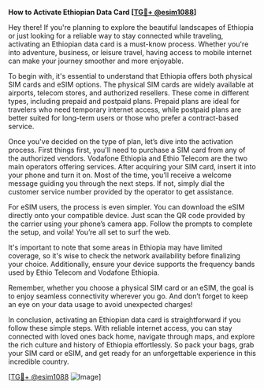 **How to Activate Ethiopian Data Card [[TG💪+ @esim1088](https://t.me/s/esim1088)]**

Hey there! If you're planning to explore the beautiful landscapes of Ethiopia or just looking for a reliable way to stay connected while traveling, activating an Ethiopian data card is a must-know process. Whether you're into adventure, business, or leisure travel, having access to mobile internet can make your journey smoother and more enjoyable.

To begin with, it's essential to understand that Ethiopia offers both physical SIM cards and eSIM options. The physical SIM cards are widely available at airports, telecom stores, and authorized resellers. These come in different types, including prepaid and postpaid plans. Prepaid plans are ideal for travelers who need temporary internet access, while postpaid plans are better suited for long-term users or those who prefer a contract-based service.

Once you've decided on the type of plan, let’s dive into the activation process. First things first, you'll need to purchase a SIM card from any of the authorized vendors. Vodafone Ethiopia and Ethio Telecom are the two main operators offering services. After acquiring your SIM card, insert it into your phone and turn it on. Most of the time, you’ll receive a welcome message guiding you through the next steps. If not, simply dial the customer service number provided by the operator to get assistance.

For eSIM users, the process is even simpler. You can download the eSIM directly onto your compatible device. Just scan the QR code provided by the carrier using your phone’s camera app. Follow the prompts to complete the setup, and voila! You’re all set to surf the web.

It's important to note that some areas in Ethiopia may have limited coverage, so it's wise to check the network availability before finalizing your choice. Additionally, ensure your device supports the frequency bands used by Ethio Telecom and Vodafone Ethiopia.

Remember, whether you choose a physical SIM card or an eSIM, the goal is to enjoy seamless connectivity wherever you go. And don’t forget to keep an eye on your data usage to avoid unexpected charges!

In conclusion, activating an Ethiopian data card is straightforward if you follow these simple steps. With reliable internet access, you can stay connected with loved ones back home, navigate through maps, and explore the rich culture and history of Ethiopia effortlessly. So pack your bags, grab your SIM card or eSIM, and get ready for an unforgettable experience in this incredible country.

[[TG💪+ @esim1088](https://t.me/s/esim1088) ![Image](https://i.postimg.cc/Y0z9fWf4/image.png)]